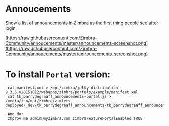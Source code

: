 # Annoucements
Show a list of announcements in Zimbra as the first thing people see after login.

[https://raw.githubusercontent.com/Zimbra-Community/annoucements/master/announcements-screenshot.png](https://raw.githubusercontent.com/Zimbra-Community/annoucements/master/announcements-screenshot.png)

# To install `Portal` version:

     cat manifest.xml > /opt/zimbra/jetty-distribution-9.3.5.v20151012/webapps/zimbra/portals/example/manifest.xml
     cat tk_barrydegraaff_announcements-portal.js > /media/iso/opt/zimbra/zimlets-deployed/_dev/tk_barrydegraaff_announcements/tk_barrydegraaff_announcements.js

     And do:
     zmprov ma admin@myzimbra.com zimbraFeaturePortalEnabled TRUE

 
